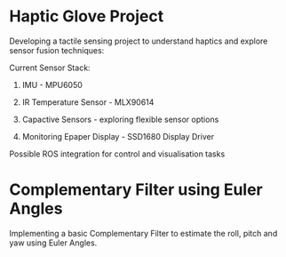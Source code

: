 # Haptic Glove Project

Developing a tactile sensing project to understand haptics and explore sensor fusion techniques:

Current Sensor Stack:

1) IMU - MPU6050

2) IR Temperature Sensor - MLX90614

3) Capactive Sensors - exploring flexible sensor options

4) Monitoring Epaper Display - SSD1680 Display Driver 

Possible ROS integration for control and visualisation tasks


# Complementary Filter using Euler Angles
Implementing a basic Complementary Filter to estimate the roll, pitch and yaw using Euler Angles.